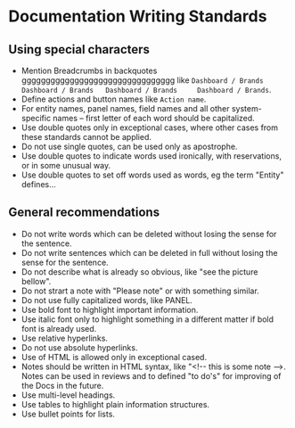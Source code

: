 # Documentation Writing Standards

## Using special characters

- Mention Breadcrumbs in backquotes gggggggggggggggggggggggggggggggg like `Dashboard / Brands Dashboard / Brands   Dashboard / Brands     Dashboard / Brands`.
- Define actions and button names like `Action name`.
- For entity names, panel names, field names and all other system-specific names – first letter of each word should be capitalized. 
- Use double quotes only in exceptional cases, where other cases from these standards cannot be applied.
- Do not use single quotes, can be used only as apostrophe.
- Use double quotes to indicate words used ironically, with reservations, or in some unusual way.
- Use double quotes to set off words used as words, eg the term "Entity" defines...

## General recommendations

- Do not write words which can be deleted without losing the sense for the sentence.
- Do not write sentences which can be deleted in full without losing the sense for the sentence.
- Do not describe what is already so obvious, like "see the picture bellow".
- Do not strart a note with "Please note" or with something similar.
- Do not use fully capitalized words, like PANEL.
- Use bold font to highlight important information.
- Use italic font only to highlight something in a different matter if bold font is already used.
- Use relative hyperlinks.
- Do not use absolute hyperlinks.
- Use of HTML is allowed only in exceptional cased.
- Notes should be written in HTML syntax, like "<!-- this is some note –>. Notes can be used in reviews and to defined "to do's" for improving of the Docs in the future.
- Use multi-level headings.
- Use tables to highlight plain information structures.
- Use bullet points for lists.
